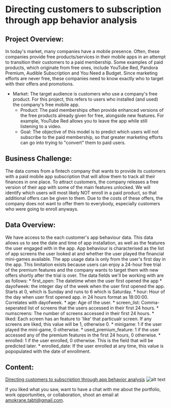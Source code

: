 # Directing customers to subscription through app behavior analysis

## Project Overview:

In today's market, many companies have a mobile presence. Often, these companies provide free products/services in their mobile apps in an attempt to transition their customers to a paid membership. Some examples of paid products, which originate from free ones, include YouTube Red, Pandora Premium, Audible Subscription and You Need a Budget. Since marketing efforts are never free, these companies need to know exactly who to target with their offers and promotions.
    
* Market: The target audience is customers who use a company's free product. For this project, this refers to users who installed (and used) the company's free mobile app.
    * Product: The paid memberships often provide enhanced versions of the free products already given for free, alongside new features. For example, YouTube Red allows you to leave the app while still listening to a video.
    * Goal: The objective of this model is to predict which users will not subscribe to the paid membership, so that greater marketing efforts can go into trying to "convert" them to paid users.

## Business Challenge:

The data comes from a fintech company that wants to provide its customers with a paid mobile app subscription that will allow them to track all their finances in one place. To attract customers, the company releases a free version of their app with some of the main features unlocked.
We will identify which users will most likely NOT enroll in a paid product, so that additional offers can be given to them. Due to the costs of these offers, the company does not want to offer them to everybody, especially customers who were going to enroll anyways.

## Data Overview:

We have access to the each customer's app behaviour data. This data allows us to see the date and time of app installation, as well as the features the user engaged with in the app. App behaviour is characterised as the list of app screens the user looked at and whether the user played the financial mini-games available.
The app usage data is only from the user's first day in the app. This limitation exists because users can enjoy a 24-hour free trial of the premium features and the company wants to target them with new offers shortly after the trial is over.
The data fields we'll be working with are as follows:
    * first_open: The datetime when the user first opened the app
    * dayofweek: the integer day of the week when the user first opened the app. Starts at 0, which is Sunday and runs to 6 which is Saturday.
    * hour: Hour of the day when user first opened app. in 24 hours format as 18:00:00. Correlates with dayofweek.
    * age: Age of the user.
    * screen_list: Comma-seperated list of screens that the users accessed in their first 24 hours.
    * numscreens: The number of screens accessed in their first 24 hours.
    * liked: Each screen has an feature to 'like' that particualr screen. If any screens are liked, this value will be 1, otherwise 0.
    * minigame: 1 if the user played the mini-game, 0 otherwise.
    * used_premium_feature: 1 if the user accessed any of the premium features in the first 24 hours, 0 otherwise.
    * enrolled: 1 if the user enrolled, 0 otherwise. This is the field that will be predicted later.
    * enrolled_date: If the user enrolled at any time, this value is popopulated with the date of enrollment.

## Content:

[Directing customers to subscription through app behavior analysis](https://github.com/atabti/Data_Science_Portfolio/blob/master/Directing%20Customers%20to%20Subscription%20Through%20App%20Behavior%20Analysis/Directing%20Customers%20to%20Subscription%20Through%20App%20Behavior%20Analysis.ipynb) ![alt text](https://upload.wikimedia.org/wikipedia/commons/thumb/3/38/Jupyter_logo.svg/44px-Jupyter_logo.svg.png)


If you liked what you saw, want to have a chat with me about the portfolio, work opportunities, or collaboration, shoot an email at amokrane.tabti@gmail.com.

